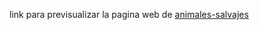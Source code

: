 link para previsualizar la pagina web de [animales-salvajes](https://web-animales-salvajes.netlify.app)
